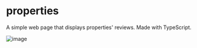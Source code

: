 # properties
A simple web page that displays properties' reviews.
Made with TypeScript.

![image](https://user-images.githubusercontent.com/69646100/156906226-d1075460-7c6c-41b7-a7c2-b3390fa11032.png)

